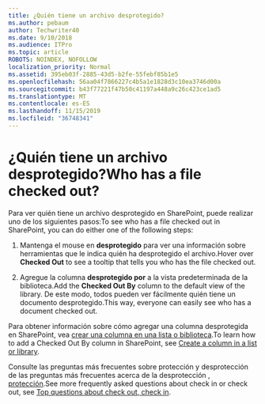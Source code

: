 ```yaml
---
title: ¿Quién tiene un archivo desprotegido?
ms.author: pebaum
author: Techwriter40
ms.date: 9/10/2018
ms.audience: ITPro
ms.topic: article
ROBOTS: NOINDEX, NOFOLLOW
localization_priority: Normal
ms.assetid: 395eb03f-2885-43d5-b2fe-55febf85b1e5
ms.openlocfilehash: 56aa04f7866227c4b5a1e1828d3c10ea3746d00a
ms.sourcegitcommit: b43f77221f47b50c41197a448a9c26c423ce1ad5
ms.translationtype: MT
ms.contentlocale: es-ES
ms.lasthandoff: 11/15/2019
ms.locfileid: "36748341"
---
```

# <a name="who-has-a-file-checked-out"></a><span data-ttu-id="a7b4a-102">¿Quién tiene un archivo desprotegido?</span><span class="sxs-lookup"><span data-stu-id="a7b4a-102">Who has a file checked out?</span></span>

<span data-ttu-id="a7b4a-103">Para ver quién tiene un archivo desprotegido en SharePoint, puede realizar uno de los siguientes pasos:</span><span class="sxs-lookup"><span data-stu-id="a7b4a-103">To see who has a file checked out in SharePoint, you can do either one of the following steps:</span></span>
  
1. <span data-ttu-id="a7b4a-104">Mantenga el mouse en **desprotegido** para ver una información sobre herramientas que le indica quién ha desprotegido el archivo.</span><span class="sxs-lookup"><span data-stu-id="a7b4a-104">Hover over **Checked Out** to see a tooltip that tells you who has the file checked out.</span></span> 
    
2. <span data-ttu-id="a7b4a-105">Agregue la columna **desprotegido por** a la vista predeterminada de la biblioteca.</span><span class="sxs-lookup"><span data-stu-id="a7b4a-105">Add the **Checked Out By** column to the default view of the library.</span></span> <span data-ttu-id="a7b4a-106">De este modo, todos pueden ver fácilmente quién tiene un documento desprotegido.</span><span class="sxs-lookup"><span data-stu-id="a7b4a-106">This way, everyone can easily see who has a document checked out.</span></span> 
    
<span data-ttu-id="a7b4a-107">Para obtener información sobre cómo agregar una columna desprotegida en SharePoint, vea [crear una columna en una lista o biblioteca](https://go.microsoft.com/fwlink/?linkid=2019591).</span><span class="sxs-lookup"><span data-stu-id="a7b4a-107">To learn how to add a Checked Out By column in SharePoint, see [Create a column in a list or library](https://go.microsoft.com/fwlink/?linkid=2019591).</span></span> 
  
<span data-ttu-id="a7b4a-108">Consulte las preguntas más frecuentes sobre protección y desprotección de las preguntas más frecuentes acerca de la desprotección [, protección](https://go.microsoft.com/fwlink/?linkid=2018786).</span><span class="sxs-lookup"><span data-stu-id="a7b4a-108">See more frequently asked questions about check in or check out, see [Top questions about check out, check in](https://go.microsoft.com/fwlink/?linkid=2018786).</span></span>
  

